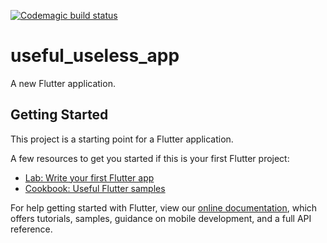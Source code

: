 [![Codemagic build status](https://api.codemagic.io/apps/5f4bb03955449d6c4537e386/5f4bb03955449d6c4537e385/status_badge.svg)](https://codemagic.io/apps/5f4bb03955449d6c4537e386/5f4bb03955449d6c4537e385/latest_build)

# useful_useless_app

A new Flutter application.

## Getting Started

This project is a starting point for a Flutter application.

A few resources to get you started if this is your first Flutter project:

- [Lab: Write your first Flutter app](https://flutter.dev/docs/get-started/codelab)
- [Cookbook: Useful Flutter samples](https://flutter.dev/docs/cookbook)

For help getting started with Flutter, view our
[online documentation](https://flutter.dev/docs), which offers tutorials,
samples, guidance on mobile development, and a full API reference.
